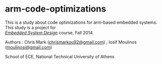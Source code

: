 # arm-code-optimizations

This is a study about code optimizations for arm-based embedded systems. This study is a project for  
[*Embedded System Design*](http://www.ece.ntua.gr/en/education/undergraduate?view=ugcourse&id=232) course, Fall 2014.

Authors : Chris Mark (chrismarkou92@gmail.com)  , Iosif Moulinos (moulinosi@gmail.com)

School of ECE, National Technical University of Athens


